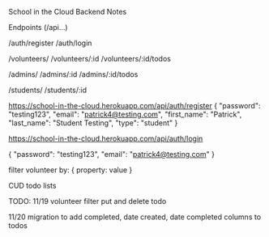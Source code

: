 School in the Cloud
Backend Notes

Endpoints (/api...)

/auth/register
/auth/login

/volunteers/
/volunteers/:id
/volunteers/:id/todos

/admins/
/admins/:id
/admins/:id/todos

/students/
/students/:id



https://school-in-the-cloud.herokuapp.com/api/auth/register
{
	"password": "testing123",
	"email": "patrick4@testing.com",
	"first_name": "Patrick",
	"last_name": "Student Testing",
	"type": "student"
}



https://school-in-the-cloud.herokuapp.com/api/auth/login

{
	"password": "testing123",
	"email": "patrick4@testing.com"
}


filter volunteer by:
{
    property: value
}

CUD todo lists



TODO:
11/19
volunteer filter
put and delete todo


11/20
migration to add completed, date created, date completed columns to todos

